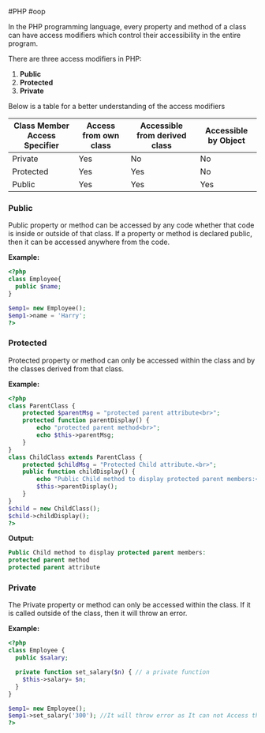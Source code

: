 #PHP #oop 

In the PHP programming language, every property and method of a class can have access modifiers which control their accessibility in the entire program. 

There are three access modifiers in PHP:

1. **Public**
2. **Protected**
3. **Private**

Below is a table for a better understanding of the access modifiers

| Class Member Access Specifier | Access from own class | Accessible from derived class | Accessible by Object |
| ----------------------------- | --------------------- | ----------------------------- | -------------------- |
| Private                       | Yes                   | No                            | No                   |
| Protected                     | Yes                   | Yes                           | No                   |
| Public                        | Yes                   | Yes                           | Yes                  |

### Public

Public property or method can be accessed by any code whether that code is inside or outside of that class. If a property or method is declared public, then it can be accessed anywhere from the code. 

**Example:**

```php
<?php
class Employee{
  public $name;
}

$emp1= new Employee();
$emp1->name = 'Harry'; 
?>
```

### Protected

Protected property or method can only be accessed within the class and by the classes derived from that class.

**Example:**

```php
<?php
class ParentClass {
    protected $parentMsg = "protected parent attribute<br>";
    protected function parentDisplay() {
        echo "protected parent method<br>";
        echo $this->parentMsg;
    }
}
class ChildClass extends ParentClass {
    protected $childMsg = "Protected Child attribute.<br>";
    public function childDisplay() {
        echo "Public Child method to display protected parent members:<br>";
        $this->parentDisplay();
    }
}
$child = new ChildClass();
$child->childDisplay();
?>
```

**Output:**

```php
Public Child method to display protected parent members:
protected parent method
protected parent attribute
```

### Private

The Private property or method can only be accessed within the class. If it is called outside of the class, then it will throw an error. 

**Example:**

```php
<?php
class Employee {
  public $salary;

  private function set_salary($n) { // a private function
    $this->salary= $n;
  }
}

$emp1= new Employee();
$emp1->set_salary('300'); //It will throw error as It can not Access the Private Function
?>
```

